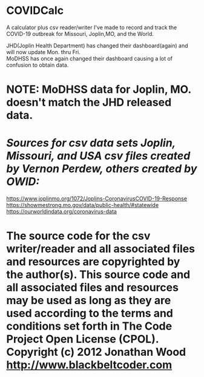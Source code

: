 # COVIDCalc  
A calculator plus csv reader/writer I've made to record and track the COVID-19 outbreak for Missouri, Joplin,MO, and the World.  

JHD(Joplin Health Department) has changed their dashboard(again) and will now update Mon. thru Fri.  
MoDHSS has once again changed their dashboard causing a lot of confusion to obtain data.  

# NOTE: MoDHSS data for Joplin, MO. doesn't match the JHD released data.  

# *Sources for csv data sets Joplin, Missouri, and USA csv files created by Vernon Perdew, others created by OWID:*  
https://www.joplinmo.org/1072/Joplins-CoronavirusCOVID-19-Response  
https://showmestrong.mo.gov/data/public-health/#statewide  
https://ourworldindata.org/coronavirus-data  

# The source code for the csv writer/reader and all associated files and resources are copyrighted by the author(s). This source code and all associated files and resources may be used as long as they are used according to the terms and conditions set forth in The Code Project Open License (CPOL). Copyright (c) 2012 Jonathan Wood http://www.blackbeltcoder.com
